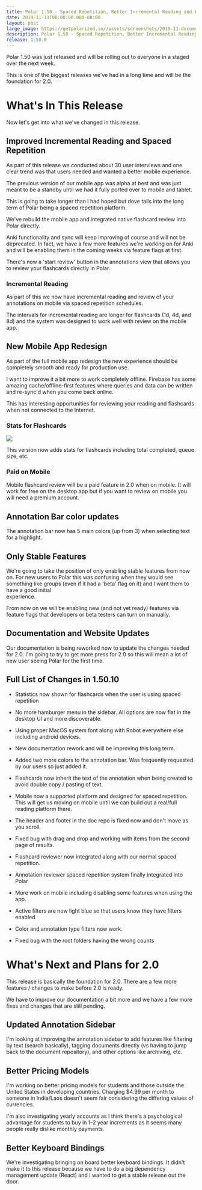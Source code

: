 ```yaml
---
title: Polar 1.50 - Spaced Repetition, Better Incremental Reading and Plans for 2.0
date: 2019-11-11T08:00:00.000-08:00
layout: post
large_image: https://getpolarized.io//assets/screenshots/2019-11-document-view.png
description: Polar 1.50 - Spaced Repetition, Better Incremental Reading and Plans for 2.0
release: 1.50.0
---
```


Polar 1.50 was just released and will be rolling out to everyone in a staged over the next week.

This is one of the biggest releases we've had in a long time and will be the foundation for 2.0. 

# What's In This Release

Now let's get into what we've changed in this release.

## Improved Incremental Reading and Spaced Repetition

As part of this release we conducted about 30 user interviews and one clear trend was that users needed and wanted a
better mobile experience. 

The previous version of our mobile app was alpha at best and was just meant to be a standby until we had it fully ported
over to mobile and tablet.

This is going to take longer than I had hoped but dove tails into the long term of Polar being a spaced repetition platform.

We've rebuild the mobile app and integrated native flashcard review into Polar directly.

Anki functionality and sync will keep improving of course and will not be deprecated.  In fact, we have a few more 
features we're working on for Anki and will be enabling them in the coming weeks via feature flags at first.

There's now a 'start review' button in the annotations view that allows you to review your flashcards directly in Polar.

### Incremental Reading

As part of this we now have incremental reading and review of your annotations on mobile via spaced repetition schedules.

The intervals for incremental reading are longer for flashcards (1d, 4d, and 8d) and the system was designed to work
well with review on the mobile app.

## New Mobile App Redesign

As part of the full mobile app redesign the new experience should be completely smooth and ready for production use.

I want to improve it a bit more to work completely offline.  Firebase has some amazing cache/offline-first features 
where queries and data can be written and re-sync'd when you come back online.

This has interesting opportunities for reviewing your reading and flashcards when not connected to the Internet. 

### Stats for Flashcards 

<img class="img-fluid border border-dark rounded" src="https://i.imgur.com/rjhlQLY.png">

This version now adds stats for flashcards including total completed, queue size, etc.

### Paid on Mobile

Mobile flashcard review will be a paid feature in 2.0 when on mobile.  It will work for free on the desktop app
but if you want to review on mobile you will need a premium account.

## Annotation Bar color updates

The annotation bar now has 5 main colors (up from 3) when selecting text for a highlight.

## Only Stable Features

We're going to take the position of only enabling stable features from now on. For new users to Polar this was confusing
when they would see something like groups (even if it had a 'beta' flag on it) and I want them to have a good initial  
experience.

From now on we will be enabling new (and not yet ready) features via feature flags that developers or beta testers 
can turn on manually.

## Documentation and Website Updates

Our documentation is being reworked now to update the changes needed for 2.0.  I'm going to try to get more press for 
2.0 so this will mean a lot of new user seeing Polar for the first time.

## Full List of Changes in 1.50.10

- Statistics now shown for flashcards when the user is using spaced repetition 

- No more hamburger menu in the sidebar.  All options are now flat in the desktop UI and more discoverable.

- Using proper MacOS system font along with Robot everywhere else including android devices.  

- New documentation rework and will be improving this long term.

- Added two more colors to the annotation bar. Was frequently requested by our users so just added it.

- Flashcards now inherit the text of the annotation when being created to avoid double copy / pasting of text.

- Mobile now a supported platform and designed for spaced repetition.  This will get us moving on mobile until
  we can build out a real/full reading platform there.

- The header and footer in the doc repo is fixed now and don't move as you scroll. 

- Fixed bug with drag and drop and working with items from the second page of results.

- Flashcard reviewer now integrated along with our normal spaced repetition.
 
- Annotation reviewer spaced repetition system finally integrated into Polar

- More work on mobile including disabling some features when using the app.

- Active filters are now light blue so that users know they have filters enabled.

- Color and annotation type filters now work.

- Fixed bug with the root folders having the wrong counts

# What's Next and Plans for 2.0  

This release is basically the foundation for 2.0.  There are a few more features / changes to make before 2.0 is ready. 

We have to improve our documentation a bit more and we have a few more fixes and changes that are still pending.

## Updated Annotation Sidebar

I'm looking at improving the annotation sidebar to add features like filtering by text (search basically), tagging documents
directly (vs having to jump back to the document repository), and other options like archiving, etc.  

## Better Pricing Models

I'm working on better pricing models for students and those outside the United States in developing countries.  Charging
$4.99 per month to someone in India/Laos doesn't seem fair considering the differing values of currencies.

I'm also investigating yearly accounts as I think there's a psychological advantage for students to buy in 1-2 year 
increments as it seems many people really dislike monthly payments. 

## Better Keyboard Bindings

We're investigating bringing on board better keyboard bindings.  It didn't make it to this release because we have to
do a big dependency management update (React) and I wanted to get a stable release out the door.
